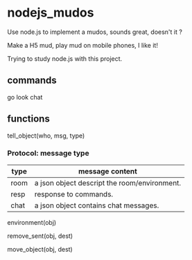 # nodejs_mudos

Use node.js to implement a mudos, sounds great, doesn't it ?

Make a H5 mud, play mud on mobile phones, I like it!

Trying to study node.js with this project.

## commands
go
look
chat

## functions
tell_object(who, msg, type)
### Protocol: message type ###
| type | message content |
| ------ | ------------------------ |
|room| a json object descript the room/environment.
|resp | response to commands.
|chat | a json object contains chat messages.

environment(obj)

remove_sent(obj, dest)

move_object(obj, dest)



 